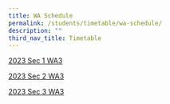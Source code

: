 ```yaml
---
title: WA Schedule
permalink: /students/timetable/wa-schedule/
description: ""
third_nav_title: Timetable
---
```

[2023 Sec 1 WA3 ](/files/Students/Timetable/WA%20Schedule/sec%201%20combined_wa%20template_for%20individual%20classes_iec%202023_wa3.pdf)

[2023 Sec 2 WA3 ](/files/Students/Timetable/WA%20Schedule/sec%202%20combined_wa%20template_for%20individual%20classes_iec%202023_wa3.pdf)

[2023 Sec 3 WA3 ](/files/Students/Timetable/WA%20Schedule/sec%203_wa2%20template_for%20individual%20classes_iec%202023_wa2-combined_19042023.pdf)